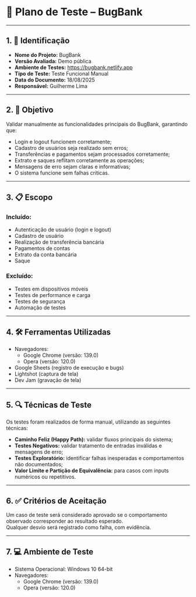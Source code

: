 # 🧪 Plano de Teste – BugBank

---

## 1. 📝 Identificação

- **Nome do Projeto:** BugBank  
- **Versão Avaliada:** Demo pública  
- **Ambiente de Testes:** https://bugbank.netlify.app  
- **Tipo de Teste:** Teste Funcional Manual  
- **Data do Documento:** 18/08/2025  
- **Responsável:** Guilherme Lima  

---

## 2. 🎯 Objetivo

Validar manualmente as funcionalidades principais do BugBank, garantindo que:  
- Login e logout funcionem corretamente;  
- Cadastro de usuários seja realizado sem erros;  
- Transferências e pagamentos sejam processados corretamente;  
- Extrato e saques reflitam corretamente as operações;  
- Mensagens de erro sejam claras e informativas;  
- O sistema funcione sem falhas críticas.  

---

## 3. 📋 Escopo

### Incluído:
- Autenticação de usuário (login e logout)  
- Cadastro de usuário  
- Realização de transferência bancária  
- Pagamentos de contas  
- Extrato da conta bancária  
- Saque  

### Excluído:
- Testes em dispositivos móveis  
- Testes de performance e carga  
- Testes de segurança  
- Automação de testes  

---

## 4. 🛠️ Ferramentas Utilizadas

- Navegadores:  
  - Google Chrome (versão: 139.0)  
  - Opera (versão: 120.0)  
- Google Sheets (registro de execução e bugs)  
- Lightshot (captura de tela)  
- Dev Jam (gravação de tela)  

---

## 5. 🔍 Técnicas de Teste

Os testes foram realizados de forma manual, utilizando as seguintes técnicas:  
- **Caminho Feliz (Happy Path):** validar fluxos principais do sistema;  
- **Testes Negativos:** validar tratamento de entradas inválidas e mensagens de erro;  
- **Testes Exploratório:** identificar falhas inesperadas e comportamentos não documentados;  
- **Valor Limite e Partição de Equivalência:** para casos com inputs numéricos ou repetitivos.  

---

## 6. ✅ Critérios de Aceitação

Um caso de teste será considerado aprovado se o comportamento observado corresponder ao resultado esperado.  
Qualquer desvio será registrado como falha, com evidência.  

---

## 7. 💻 Ambiente de Teste

- Sistema Operacional: Windows 10 64-bit  
- Navegadores:  
  - Google Chrome (versão: 139.0)  
  - Opera (versão: 120.0)  
